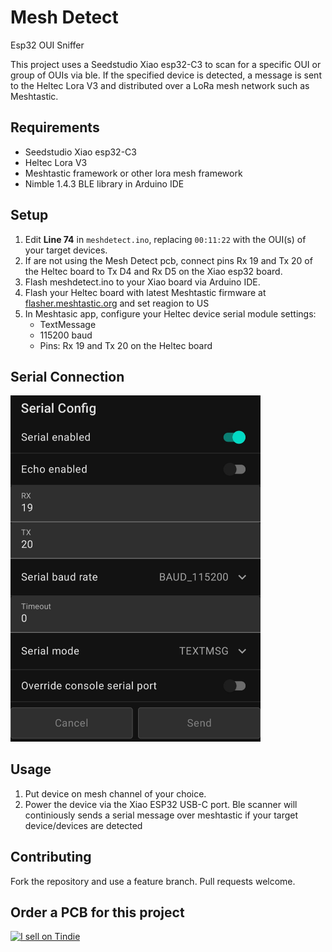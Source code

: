 # Mesh Detect
Esp32 OUI Sniffer

This project uses a Seedstudio Xiao esp32-C3 to scan for a specific OUI or group of OUIs via ble. 
If the specified device is detected, a message is sent to the Heltec Lora V3 and distributed over a LoRa mesh network such as Meshtastic.

## Requirements
- Seedstudio Xiao esp32-C3
- Heltec Lora V3
- Meshtastic framework or other lora mesh framework
- Nimble 1.4.3 BLE library in Arduino IDE

## Setup
1. Edit **Line 74** in `meshdetect.ino`, replacing `00:11:22` with the OUI(s) of your target devices.
2. If are not using the Mesh Detect pcb, connect pins Rx 19 and Tx 20 of the Heltec board to Tx D4 and Rx D5 on the Xiao esp32 board.
3. Flash meshdetect.ino to your Xiao board via Arduino IDE.
4. Flash your Heltec board with latest Meshtastic firmware at [flasher.meshtastic.org](https://flasher.meshtastic.org) and set reagion to US
5. In Meshtasic app, configure your Heltec device serial module settings:
   - TextMessage
   - 115200 baud
   - Pins: Rx 19 and Tx 20 on the Heltec board
   

## Serial Connection
<img src="https://raw.githubusercontent.com/colonelpanichacks/esp32-oui-sniffer/Xiao-esp32-c3-serial/serial.jpg" alt="Serial Connection" width="400">

## Usage
1. Put device on mesh channel of your choice. 
2. Power the device via the Xiao ESP32 USB-C port. Ble scanner will continiously sends a serial message over meshtastic if your target device/devices are detected

## Contributing
Fork the repository and use a feature branch. Pull requests welcome.

## Order a PCB for this project
<a href="https://www.tindie.com/stores/colonel_panic/?ref=offsite_badges&utm_source=sellers_colonel_panic&utm_medium=badges&utm_campaign=badge_large">
    <img src="https://d2ss6ovg47m0r5.cloudfront.net/badges/tindie-larges.png" alt="I sell on Tindie" width="200" height="104">
</a>
